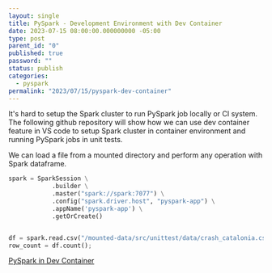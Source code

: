```yaml
---
layout: single
title: PySpark - Development Environment with Dev Container
date: 2023-07-15 08:00:00.000000000 -05:00
type: post
parent_id: "0"
published: true
password: ""
status: publish
categories:
  - pyspark
permalink: "2023/07/15/pyspark-dev-container"
---
```


It's hard to setup the Spark cluster to run PySpark job locally or CI system. The following github repository will show how we can use dev container feature in VS code to setup Spark cluster in container environment and running PySpark jobs in unit tests.

We can load a file from a mounted directory and perform any operation with Spark dataframe.

```python
spark = SparkSession \
            .builder \
            .master("spark://spark:7077") \
            .config("spark.driver.host", "pyspark-app") \
            .appName('pyspark-app') \
            .getOrCreate()


df = spark.read.csv("/mounted-data/src/unittest/data/crash_catalonia.csv")
row_count = df.count();
```
[PySpark in Dev Container](https://github.com/nsclass/pyspark-devcontainer)
